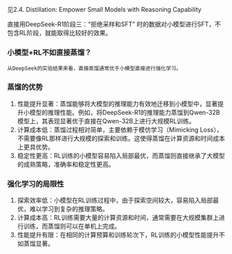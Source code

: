 
见2.4. Distillation: Empower Small Models with Reasoning Capability

直接用DeepSeek-R1阶段三：“拒绝采样和SFT” 时的数据对小模型进行SFT，不包含RL阶段，就能取得比较好的效果。

### 小模型+RL不如直接蒸馏？

    从DeepSeek的实验结果来看，直接蒸馏通常优于小模型直接进行强化学习。

### 蒸馏的优势

1. 性能提升显著：蒸馏能够将大模型的推理能力有效地迁移到小模型中，显著提升小模型的推理性能。例如，将DeepSeek-R1的推理能力蒸馏到Qwen-32B模型上，其表现显著优于直接在Qwen-32B上进行大规模RL训练。
2. 计算成本低：蒸馏过程相对简单，主要依赖于模仿学习（Mimicking Loss），不需要像RL那样进行大规模的探索和训练。这使得蒸馏在计算资源和时间成本上更具优势。
3. 稳定性更高：RL训练的小模型容易陷入局部最优，而蒸馏则直接继承了大模型的成熟策略，准确率和稳定性更高。

### 强化学习的局限性

1. 探索效率低：小模型在RL训练过程中，由于探索空间较大，容易陷入局部最优，难以学习到复杂的推理策略。
2. 计算成本高：RL训练需要大量的计算资源和时间，通常需要在大规模集群上进行训练，而蒸馏则可以在单机上完成。
3. 性能提升有限：在相同的计算预算和训练轮次下，RL训练的小模型性能提升不如蒸馏显著。